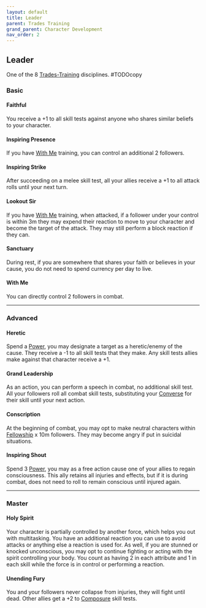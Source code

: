 ```yaml
---
layout: default
title: Leader
parent: Trades Training
grand_parent: Character Development
nav_order: 2
---
```

## Leader
One of the 8 [Trades-Training](Trades-Training) disciplines.
#TODOcopy 

### Basic
#### Faithful
You receive a +1 to all skill tests against anyone who shares similar beliefs to your character.

#### Inspiring Presence
If you have [With Me](#With%20Me) training, you can control an additional 2 followers.

#### Inspiring Strike
After succeeding on a melee skill test, all your allies receive a +1 to all attack rolls until your next turn.

#### Lookout Sir
If you have [With Me](#With%20Me) training, when attacked, if a follower under your control is within 3m they may expend their reaction to move to your character and become the target of the attack. They may still perform a block reaction if they can.

#### Sanctuary
During rest, if you are somewhere that shares your faith or believes in your cause, you do not need to spend currency per day to live.

#### With Me
You can directly control 2 followers in combat.

---
### Advanced

#### Heretic
Spend a [Power](Stats#Power), you may designate a target as a heretic/enemy of the cause. They receive a -1 to all skill tests that they make. Any skill tests allies make against that character receive a +1.

#### Grand Leadership
As an action, you can perform a speech in combat, no additional skill test. All your followers roll all combat skill tests, substituting your [Converse](Converse) for their skill until your next action.

#### Conscription
At the beginning of combat, you may opt to make neutral characters within [Fellowship](Fellowship) x 10m followers. They may become angry if put in suicidal situations.

#### Inspiring Shout
Spend 3 [Power](Stats#Power), you may as a free action cause one of your allies to regain consciousness. This ally retains all injuries and effects, but if it is during combat, does not need to roll to remain conscious until injured again.

---

### Master
#### Holy Spirit
Your character is partially controlled by another force, which helps you out with multitasking. You have an additional reaction you can use to avoid attacks or anything else a reaction is used for. As well, if you are stunned or knocked unconscious, you may opt to continue fighting or acting with the spirit controlling your body. You count as having 2 in each attribute and 1 in each skill while the force is in control or performing a reaction.

#### Unending Fury
You and your followers never collapse from injuries, they will fight until dead. Other allies get a +2 to [Composure](Composure) skill tests.